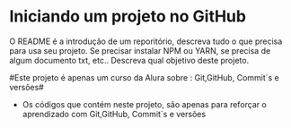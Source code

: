 <h1> Iniciando um projeto no GitHub </h1>

O README é a introdução de um reporitório, descreva tudo o que precisa para usa  seu projeto.
Se precisar instalar NPM ou YARN, se precisa de algum documento txt, etc..
Descreva qual objetivo deste projeto.


#Este projeto é apenas um curso da Alura sobre : Git,GitHub, Commit´s e versões#

* Os códigos que contém neste projeto, são apenas para reforçar o aprendizado com Git,GitHub, Commit´s e versões 
